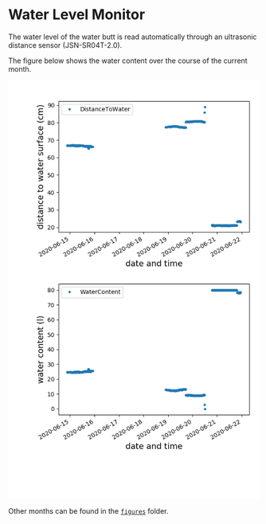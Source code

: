 # Water Level Monitor

The water level of the water butt is read automatically through an ultrasonic distance sensor (JSN-SR04T-2.0). 

The figure below shows the water content over the course of the current month. 

![Current WaterLevel](figures/waterLevel_current.png)

Other months can be found in the [`figures`](figures/) folder. 
